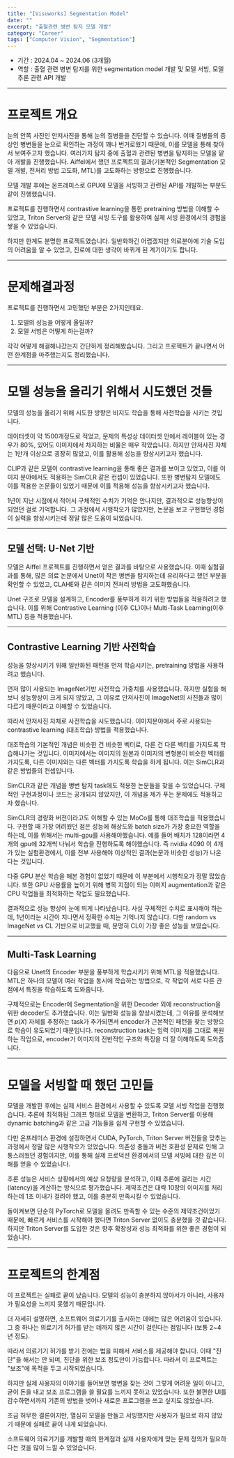 ```yaml
---
title: "[Visuworks] Segmentation Model"
date: ""
excerpt: "출혈관련 병변 탐지 모델 개발"
category: "Career"
tags: ["Computer Vision", "Segmentation"]
---
```


- 기간 : 2024.04 ~ 2024.06 (3개월)
- 역할 : 출혈 관련 병변 탐지를 위한 segmentation model 개발 및 모델 서빙, 모델 추론 관련 API 개발

---

# 프로젝트 개요

눈의 안쪽 사진인 안저사진을 통해 눈의 질병들을 진단할 수 있습니다.
이때 질병들의 증상인 병변들을 눈으로 확인하는 과정이 꽤나 번거로웠기 때문에, 이를 모델을 통해 찾아서 보여주고자 했습니다.
여러가지 탐지 중에 출혈과 관련된 병변을 탐지하는 모델을 맡아 개발을 진행했습니다.
Aiffel에서 했던 프로젝트의 결과(기본적인 Segmentation 모델 개발, 전처리 방법 고도화, MTL)를 고도화하는 방향으로 진행했습니다. 

모델 개발 후에는 온프레미스로 GPU에 모델을 서빙하고 관련된 API를 개발하는 부분도 같이 진행했습니다.

프로젝트를 진행하면서 contrastive learning을 통한 pretraining 방법을 이해할 수 있었고, Triton Server와 같은 모델 서빙 도구를 활용하여 실제 서빙 환경에서의 경험을 쌓을 수 있었습니다.

하지만 한계도 분명한 프로젝트였습니다. 일반화하긴 어렵겠지만 의료분야에 기술 도입의 어려움을 알 수 있었고, 진로에 대한 생각이 바뀌게 된 계기이기도 합니다.

---

# 문제해결과정

프로젝트를 진행하면서 고민했던 부분은 2가지인데요.
1. 모델의 성능을 어떻게 올릴까?
2. 모델 서빙은 어떻게 하는걸까?

각각 어떻게 해결해나갔는지 간단하게 정리해봤습니다.
그리고 프로젝트가 끝나면서 어떤 한계점을 마주했는지도 정리했습니다.

---

# 모델 성능을 올리기 위해서 시도했던 것들

모델의 성능을 올리기 위해 시도한 방향은 비지도 학습을 통해 사전학습을 시키는 것입니다.

데이터셋이 약 1500개정도로 적었고, 문제의 특성상 데이터셋 안에서 레이블이 있는 경우가 80%, 있어도 이미지에서 차지하는 비율은 매우 작았습니다.
하지만 안저사진 자체는 1만개 이상으로 굉장히 많았고, 이를 활용해 성능을 향상시키고자 했습니다.

CLIP과 같은 모델이 contrastive learning을 통해 좋은 결과를 보이고 있었고, 이를 이미지 분야에서도 적용하는 SimCLR 같은 컨셉이 있었습니다.
또한 병변탐지 모델에도 이를 적용한 논문들이 있었기 때문에 이를 적용해 성능을 향상시키고자 했습니다.

1년이 지난 시점에서 적어서 구체적인 수치가 기억은 안나지만, 결과적으로 성능향상이 되었던 걸로 기억합니다.
그 과정에서 시행착오가 많았지만, 논문을 보고 구현했던 경험이 실력을 향상시키는데 정말 많은 도움이 되었습니다.

---

## 모델 선택: U-Net 기반

모델은 Aiffel 프로젝트를 진행하면서 얻은 결과를 바탕으로 사용했습니다.
이때 실험결과를 통해, 많은 의료 논문에서 Unet이 작은 병변을 탐지하는데 유리하다고 했던 부분을 확인할 수 있었고, CLAHE와 같은 이미지 전처리 방법을 고도화했습니다.

Unet 구조로 모델을 설계하고, Encoder를 풍부하게 하기 위한 방법들을 적용하려고 했습니다.
이를 위해 Contrastive Learning (이후 CL)이나 Multi-Task Learning(이후 MTL) 등을 적용했습니다.

---

## Contrastive Learning 기반 사전학습

성능을 향상시키기 위해 일반화된 패턴을 먼저 학습시키는, pretraining 방법을 사용하려고 했습니다.

먼저 많이 사용되는 ImageNet기반 사전학습 가중치를 사용했습니다.
하지만 실험을 해보니 성능향상이 크게 되지 않았고, 그 이유로 안저사진이 ImageNet의 사진들과 많이 다르기 때문이라고 이해할 수 있었습니다.

따라서 안저사진 자체로 사전학습을 시도했습니다.
이미지분야에서 주로 사용되는 contrastive learning (대조학습) 방법을 적용했습니다.

대조학습의 기본적인 개념은 비슷한 건 비슷한 벡터로, 다른 건 다른 벡터를 가지도록 학습해나가는 것입니다. 
이미지에서는 이미지의 원본과 이미지의 변형본이 비슷한 벡터를 가지도록, 다른 이미지와는 다른 벡터를 가지도록 학습을 하게 됩니다.
이는 SimCLR과 같은 방법들의 컨셉입니다.

SimCLR과 같은 개념을 병변 탐지 task에도 적용한 논문들을 찾을 수 있었습니다.
구체적인 구현과정이나 코드는 공개되지 않았지만, 이 개념을 제가 푸는 문제에도 적용하고자 했습니다.

SimCLR의 경량화 버전이라고도 이해할 수 있는 MoCo를 통해 대조학습을 적용했습니다.
구현할 때 가장 어려웠던 점은 성능에 해상도와 batch size가 가장 중요한 역할을 하는데, 이를 위해서는 multi-gpu를 사용해야했습니다.
예를 들어 배치가 128이라면 4개의 gpu에 32개씩 나눠서 학습을 진행하도록 해야했습니다.
즉 nvidia 4090 이 4개가 있는 실험환경에서, 이를 전부 사용해야 이상적인 결과(논문과 비슷한 성능)가 나온다는 것입니다.

다중 GPU 분산 학습을 해본 경험이 없었기 때문에 이 부분에서 시행착오가 정말 많았습니다.
또한 GPU 사용률을 높이기 위해 병목 지점이 되는 이미지 augmentation과 같은 CPU 작업들을 최적화하는 작업도 필요했습니다.

결과적으로 성능 향상이 눈에 띄게 나타났습니다.
사실 구체적인 수치로 표시해야 하는데, 1년이라는 시간이 지나면서 정확한 수치는 기억나지 않습니다.
다만 random vs ImageNet vs CL 기반으로 비교했을 때, 분명히 CL이 가장 좋은 성능을 보였습니다.

---

## Multi-Task Learning

다음으로 Unet의 Encoder 부분을 풍부하게 학습시키기 위해 MTL을 적용했습니다.
MTL은 하나의 모델이 여러 작업을 동시에 학습하는 방법으로, 각 작업이 서로 다른 관점에서 특징을 학습하도록 도와줍니다.

구체적으로는 Encoder에 Segmentation을 위한 Decoder 외에 reconstruction을 위한 decoder도 추가했습니다.
이는 일반화 성능을 향상시켰는데, 그 이유를 분석해보면 $p(X)$ 자체를 추정하는 task가 추가되면서 encoder가 근본적인 패턴을 찾는 방향으로 학습이 유도되었기 때문입니다.
reconstruction task는 입력 이미지를 그대로 복원하는 작업으로, encoder가 이미지의 전반적인 구조와 특징을 더 잘 이해하도록 도와줍니다.

---

# 모델을 서빙할 때 했던 고민들

모델을 개발한 후에는 실제 서비스 환경에서 사용할 수 있도록 모델 서빙 작업을 진행했습니다.
추론에 최적화된 그래프 형태로 모델을 변환하고, Triton Server를 이용해 dynamic batching과 같은 고급 기능들을 쉽게 구현할 수 있었습니다.

다만 온프레미스 환경에 설정하면서 CUDA, PyTorch, Triton Server 버전들을 맞추는 과정에서 정말 많은 시행착오가 있었습니다.
의존성 충돌과 버전 호환성 문제로 인해 고통스러웠던 경험이지만, 이를 통해 실제 프로덕션 환경에서의 모델 서빙에 대한 깊은 이해를 얻을 수 있었습니다.

추론 성능은 서비스 상황에서의 예상 요청량을 분석하고, 이때 추론에 걸리는 시간(latency)을 계산하는 방식으로 평가했습니다.
제약조건은 대략 10장의 이미지를 처리하는데 1초 이내가 걸려야 했고, 이를 충분히 만족시킬 수 있었습니다.

돌이켜보면 단순히 PyTorch로 모델을 올려도 만족할 수 있는 수준의 제약조건이었기 때문에, 빠르게 서비스를 시작해야 했다면 Triton Server 없이도 충분했을 것 같습니다.
하지만 Triton Server를 도입한 것은 향후 확장성과 성능 최적화를 위한 좋은 경험이 되었습니다.

---

# 프로젝트의 한계점

이 프로젝트는 실패로 끝이 났습니다.
모델의 성능이 충분하지 않아서가 아니라, 사용자가 필요성을 느끼지 못했기 때문입니다.

더 자세히 설명하면, 소프트웨어 의료기기를 출시하는 데에는 많은 어려움이 있습니다.
그 중 하나는 의료기기 허가를 받는 데까지 많은 시간이 걸린다는 점입니다 (보통 2~4년 정도).

따라서 의료기기 허가를 받기 전에는 법을 피해서 서비스를 제공해야 합니다.
이때 "진단"을 해서는 안 되며, 진단을 위한 보조 정도만이 가능합니다.
따라서 이 프로젝트는 "보조"에 목적을 두고 시작되었습니다.

하지만 실제 사용자의 이야기를 들어보면 병변을 찾는 것이 그렇게 어려운 일이 아니고, 굳이 돈을 내고 보조 프로그램을 쓸 필요를 느끼지 못하고 있었습니다.
또한 불편한 UI를 감수하면서까지 기존의 방법을 벗어나 새로운 프로그램을 쓰고 싶지도 않았습니다.

조금 허무한 결론이지만, 열심히 모델을 만들고 서빙했지만 사용자가 필요로 하지 않았기 때문에 실패로 끝이 나게 되었습니다.

소프트웨어 의료기기를 개발할 때의 한계점과 실제 사용자에게 맞는 문제 정의가 필요하다는 것을 많이 느낄 수 있었습니다.


